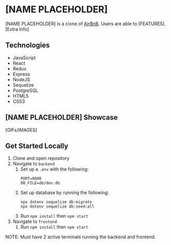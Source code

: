 # [NAME PLACEHOLDER]

[NAME PLACEHOLDER] is a clone of [AirBnB](https://www.airbnb.com/). Users are able to [FEATURES]. [Extra Info]

## Technologies
- JavaScript
- React
- Redux
- Express
- NodeJS
- Sequelize
- PostgreSQL
- HTML5
- CSS3
## [NAME PLACEHOLDER] Showcase
[GIFs/IMAGES]
## Get Started Locally
1. Clone and open repository
2. Navigate to `backend`
   1. Set up a `.env` with the following:
      ```
      PORT=8000 
      DB_FILE=db/dev.db
      ```
   2. Set up database by running the following:
      ```
      npx dotenv sequelize db:migrate
      npx dotenv sequelize db:seed:all
      ```  
   3. Run `npm install` then `npm start`
3. Navigate to `frontend`
   1. Run `npm install` then `npm start`

NOTE: Must have 2 active terminals running the backend and frontend.

